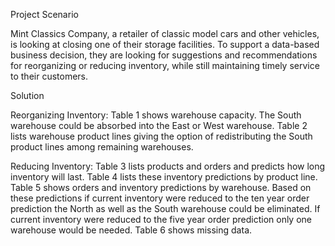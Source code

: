 Project Scenario

Mint Classics Company, a retailer of classic model cars and other vehicles, is looking at closing one of their storage facilities. 
To support a data-based business decision, they are looking for suggestions and recommendations for reorganizing or reducing inventory, 
while still maintaining timely service to their customers.

Solution

Reorganizing Inventory:
Table 1 shows warehouse capacity. The South warehouse could be absorbed into the East or West warehouse. Table 2 lists warehouse product lines 
giving the option of redistributing the South product lines among remaining warehouses.

Reducing Inventory:
Table 3 lists products and orders and predicts how long inventory will last. Table 4 lists these inventory predictions by product line.
Table 5 shows orders and inventory predictions by warehouse. Based on these predictions if current inventory were reduced to the ten 
year order prediction the North as well as the South warehouse could be eliminated. If current inventory were reduced to the 
five year order prediction only one warehouse would be needed. Table 6 shows missing data.
